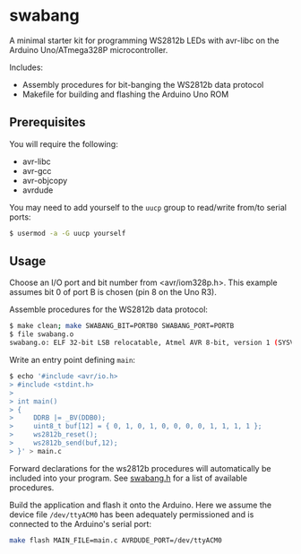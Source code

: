 # swabang

A minimal starter kit for programming WS2812b LEDs with avr-libc on the Arduino Uno/ATmega328P microcontroller.

Includes:

* Assembly procedures for bit-banging the WS2812b data protocol
* Makefile for building and flashing the Arduino Uno ROM

## Prerequisites

You will require the following:

* avr-libc
* avr-gcc
* avr-objcopy
* avrdude

You may need to add yourself to the `uucp` group to read/write from/to serial ports:

```sh
$ usermod -a -G uucp yourself
```

## Usage

Choose an I/O port and bit number from <avr/iom328p.h>. This example assumes bit 0 of port B is chosen (pin 8 on the Uno R3).

Assemble procedures for the WS2812b data protocol:

```sh
$ make clean; make SWABANG_BIT=PORTB0 SWABANG_PORT=PORTB
$ file swabang.o
swabang.o: ELF 32-bit LSB relocatable, Atmel AVR 8-bit, version 1 (SYSV), not stripped
```

Write an entry point defining `main`:

```sh
$ echo '#include <avr/io.h>
> #include <stdint.h>
>
> int main()
> {
>     DDRB |= _BV(DDB0);
>     uint8_t buf[12] = { 0, 1, 0, 1, 0, 0, 0, 0, 1, 1, 1, 1 };
>     ws2812b_reset();
>     ws2812b_send(buf,12);
> }' > main.c
```

Forward declarations for the ws2812b procedures will automatically be included into your program. See [swabang.h](./swabang.h) for a list of available procedures.

Build the application and flash it onto the Arduino. Here we assume the device file `/dev/ttyACM0` has been adequately permissioned and is connected to the Arduino's serial port:

```sh
make flash MAIN_FILE=main.c AVRDUDE_PORT=/dev/ttyACM0
```
